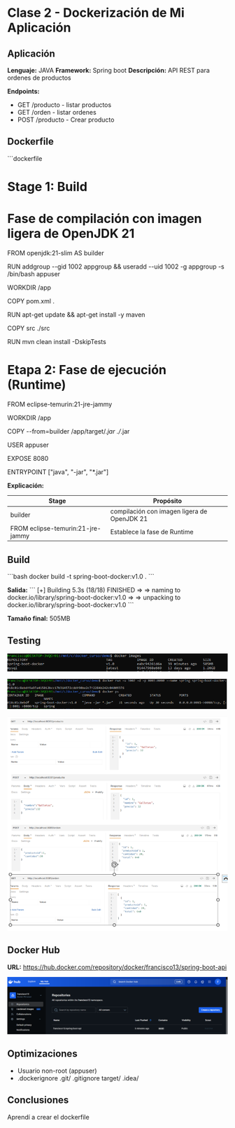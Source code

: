 # Clase 2 - Dockerización de Mi Aplicación

## Aplicación

**Lenguaje:** JAVA
**Framework:** Spring boot
**Descripción:** API REST para ordenes de productos

**Endpoints:**
- GET /producto - listar productos
- GET /orden - listar ordenes
- POST /producto - Crear producto

## Dockerfile

\`\`\`dockerfile
# Stage 1: Build
# Fase de compilación con imagen ligera de OpenJDK 21

FROM openjdk:21-slim AS builder

RUN addgroup --gid 1002 appgroup && useradd --uid 1002 -g appgroup -s /bin/bash appuser

WORKDIR /app

COPY pom.xml .

RUN apt-get update && apt-get install -y maven

COPY src ./src

RUN mvn clean install -DskipTests


# Etapa 2: Fase de ejecución (Runtime)

FROM eclipse-temurin:21-jre-jammy

WORKDIR /app

COPY --from=builder /app/target/*.jar ./*.jar

USER appuser

EXPOSE 8080

ENTRYPOINT ["java", "-jar", "*.jar"]

**Explicación:**

| Stage | Propósito |
|-------|-----------|
| builder  | compilación con imagen ligera de OpenJDK 21 |
| FROM eclipse-temurin:21-jre-jammy | Establece la fase de Runtime|


## Build

\`\`\`bash
docker build -t spring-boot-docker:v1.0 .
\`\`\`

**Salida:**
\`\`\`
[+] Building 5.3s (18/18) FINISHED
=> => naming to docker.io/library/spring-boot-docker:v1.0
 => => unpacking to docker.io/library/spring-boot-docker:v1.0
\`\`\`

**Tamaño final:** 505MB

## Testing

![Docker Images](./screenshots/docker-images.PNG)

![Container Running](./screenshots/docker-ps.PNG)

![API Response](./screenshots/endpoints.PNG)

## Docker Hub

**URL:** https://hub.docker.com/repository/docker/francisco13/spring-boot-api

![Docker Hub](screenshots/dockerhub.PNG)

## Optimizaciones

- Usuario non-root (appuser)
- .dockerignore 
.git/
.gitignore
target/
.idea/

## Conclusiones

Aprendí a crear el dockerfile